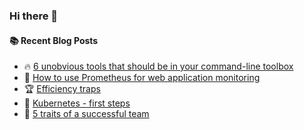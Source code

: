 ### Hi there 👋

<!--
**jorzel/jorzel** is a ✨ _special_ ✨ repository because its `README.md` (this file) appears on your GitHub profile.

Here are some ideas to get you started:

- 🔭 I’m currently working on ...
- 🌱 I’m currently learning ...
- 👯 I’m looking to collaborate on ...
- 🤔 I’m looking for help with ...
- 💬 Ask me about ...
- 📫 How to reach me: ...
- 😄 Pronouns: ...
- ⚡ Fun fact: ...
-->

#### :books: Recent Blog Posts
<!-- BLOGPOSTS:START -->
 - 🔥 [6 unobvious tools that should be in your command-line toolbox](https://jorzel.hashnode.dev/6-tools-that-should-be-in-your-command-line-toolbox)
 - 📰 [How to use Prometheus for web application monitoring](https://jorzel.hashnode.dev/how-to-use-prometheus-for-web-application-monitoring)
 - 🏆 [Efficiency traps](https://jorzel.hashnode.dev/efficiency-traps)
 - 🔘 [Kubernetes - first steps](https://jorzel.hashnode.dev/kubernetes-my-first-steps)
 - 📰 [5 traits of a successful team](https://jorzel.hashnode.dev/5-traits-of-a-successful-team)<!-- BLOGPOSTS:END -->